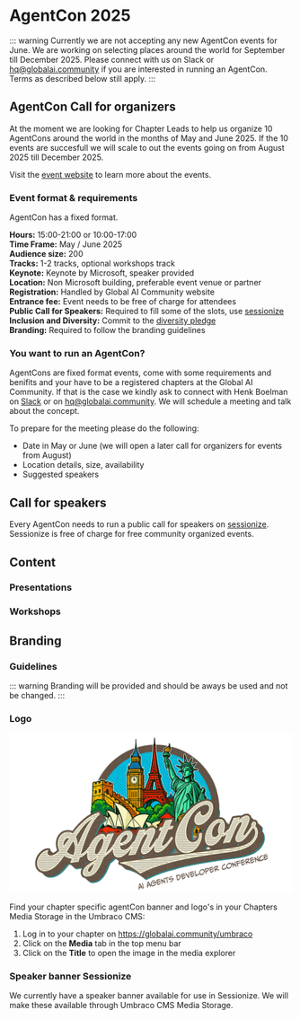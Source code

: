 <link href="/css/agentcon.css" rel="stylesheet"></link>

# AgentCon 2025



::: warning
Currently we are not accepting any new AgentCon events for June. We are working on selecting places around the world for September till December 2025. 
Please connect with us on Slack or hq@globalai.community if you are interested in running an AgentCon. Terms as described below still apply.
:::



## AgentCon Call for organizers
At the moment we are looking for Chapter Leads to help us organize 10 AgentCons around the world in the months of May and June 2025. If the 10 events are succesfull we will scale to out the events going on from August 2025 till December 2025.

Visit the [event website](https://agentcon.dev/) to learn more about the events.

### Event format & requirements
AgentCon has a fixed format.    
    
**Hours:** 15:00-21:00 or 10:00-17:00  
**Time Frame:** May / June 2025     
**Audience size:** 200   
**Tracks:** 1-2 tracks, optional workshops track    
**Keynote:** Keynote by Microsoft, speaker provided    
**Location:** Non Microsoft building, preferable event venue or partner    
**Registration:** Handled by Global AI Community website    
**Entrance fee:** Event needs to be free of charge for attendees    
**Public Call for Speakers:** Required to fill some of the slots, use [sessionize](https://sessionize.com/)    
**Inclusion and Diversity:** Commit to the [diversity pledge](https://globalai.community/about/diversity-pledge/)    
**Branding:** Required to follow the branding guidelines

### You want to run an AgentCon?
AgentCons are fixed format events, come with some requirements and benifits and your have to be a registered chapters at the Global AI Community. If that is the case we kindly ask to connect with Henk Boelman on [Slack](https://gaic.io/join-slack) or on hq@globalai.community. We will schedule a meeting and talk about the concept.

To prepare for the meeting please do the following:     
- Date in May or June (we will open a later call for organizers for events from August)
- Location details, size, availability
- Suggested speakers

## Call for speakers
Every AgentCon needs to run a public call for speakers on [sessionize](https://sessionize.com/). Sessionize is free of charge for free community organized events.

## Content

### Presentations

### Workshops

## Branding

### Guidelines
::: warning
Branding will be provided and should be aways be used and not be changed.
:::

### Logo
![MainLogo](/media/agentcon/agentcon_banner_v3.jpg)

Find your chapter specific agentCon banner and logo's in your Chapters Media Storage in the Umbraco CMS:
1. Log in to your chapter on https://globalai.community/umbraco
2. Click on the **Media** tab in the top menu bar
3. Click on the **Title** to open the image in the media explorer

### Speaker banner Sessionize
We currently have a speaker banner available for use in Sessionize. We will make these available through Umbraco CMS Media Storage.